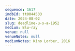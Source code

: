 ```yaml
---
sequence: 1617
imdbId: tt0044533
date: 2024-08-02
slug: deadline-u-s-a-1952
medium: Blu-ray
venue: null
venueNotes: null
mediumNotes: Kino Lorber, 2016
---
```


